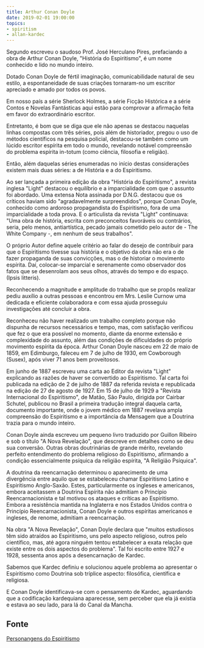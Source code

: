 ```yaml
---
title: Arthur Conan Doyle
date: 2019-02-01 19:00:00
topics: 
- spiritism
- allan-kardec
---
```


Segundo escreveu o saudoso Prof. José Herculano Pires, prefaciando a obra de
Arthur Conan Doyle, "História do Espiritismo", é um nome conhecido e lido no
mundo inteiro.

Dotado Conan Doyle de fértil imaginação, comunicabilidade natural de seu
estilo, a espontaneidade de suas criações tornaram-no um escritor apreciado e
amado por todos os povos.

Em nosso país a série Sherlock Holmes, a série Ficção Histórica e a série
Contos e Novelas Fantásticas aqui estão para comprovar a afirmação feita em
favor do extraordinário escritor.

Entretanto, é bom que se diga que ele não apenas se destacou naquelas linhas
compostas com três séries, pois além de historiador, pregou o uso de métodos
científicos na pesquisa policial, destacou-se também como um lúcido escritor
espírita em todo o mundo, revelando notável compreensão do problema espírita
in-totum (como ciência, filosofia e religião).

Então, além daquelas séries enumeradas no início destas considerações existem
mais duas séries: a de História e a do Espiritismo.

Ao ser lançada a primeira edição da obra "História do Espiritismo", a revista
inglesa "Light" destacou o equilíbrio e a imparcialidade com que o assunto foi
abordado. Uma extensa Nota assinada por D.N.G. destacou que os críticos haviam
sido "agradavelmente surpreendidos", porque Conan Doyle, conhecido como
ardoroso propagandista do Espiritismo, fora de uma imparcialidade a toda prova.
E o articulista da revista "Light" continuava: "Uma obra de história, escrita
com preconceitos favoráveis ou contrários, seria, pelo menos, antiartística,
pecado jamais cometido pelo autor de - The White Company -, em nenhum de seus
trabalhos".

O próprio Autor define aquele critério ao falar do desejo de contribuir para
que o Espiritismo tivesse sua história e o objetivo da obra não era o de fazer
propaganda de suas convicções, mas o de historiar o movimento espírita. Daí,
colocar-se imparcial e serenamente como observador dos fatos que se desenrolam
aos seus olhos, através do tempo e do espaço. (Ipsis litteris).

Reconhecendo a magnitude e amplitude do trabalho que se propôs realizar pediu
auxílio a outras pessoas e encontrou em Mrs. Leslie Curnow uma dedicada e
eficiente colaboradora e com essa ajuda prosseguiu investigações até concluir a
obra.

Reconheceu não haver realizado um trabalho completo porque não dispunha de
recursos necessários e tempo, mas, com satisfação verificou que fez o que era
possível no momento, diante da enorme extensão e complexidade do assunto, além
das condições de dificuldades do próprio movimento espírita da época. Arthur
Conan Doyle nasceu em 22 de maio de 1859, em Edimburgo, faleceu em 7 de julho
de 1930, em Cowborough (Susex), após viver 71 anos bem proveitosos.

Em junho de 1887 escreveu uma carta ao Editor da revista "Lìght" explicando as
razões de haver se convertido ao Espiritismo. Tal carta foi publicada na edição
de 2 de julho de 1887 da referida revista e republicada na edição de 27 de
agosto de 1927. Em 15 de julho de 1929 a "Revista Internacional do
Espiritismo", de Matão, São Paulo, dirigida por Cairbar Schutel, publicou no
Brasil a primeira tradução integral daquela carta, documento importante, onde o
jovem médico em 1887 revelava ampla compreensão do Espiritismo e a importância
da Mensagem que a Doutrina trazia para o mundo inteiro.

Conan Doyle ainda escreveu um pequeno livro traduzido por Guillon Ribeiro e sob
o título "A Nova Revelação", que descreve em detalhes como se deu sua
conversão. Outras obras doutrinárias de grande mérito, revelando perfeito
entendimento do problema religioso do Espiritismo, afirmando a condição
essencialmente psíquica da religião espírita, "A Religião Psíquica".

A doutrina da reencarnação determinou o aparecimento de uma divergência entre
aquilo que se estabeleceu chamar Espiritismo Latino e Espiritismo Anglo-Saxão.
Estes, particularmente os ingleses e americanos, embora aceitassem a Doutrina
Espírita não admitiam o Princípio Reencarnacionista e tal motivou os ataques e
críticas ao Espiritismo. Embora a resistência mantida na Inglaterra e nos
Estados Unidos contra o Princípio Reencarnacionista, Conan Doyle e outros
espíritas americanos e ingleses, de renome, admitiam a reencarnação.

Na obra "A Nova Revelação", Conan Doyle declara que "muitos estudiosos têm sido
atraídos ao Espiritismo, uns pelo aspecto religioso, outros pelo científico,
mas, até agora ninguém tentou estabelecer a exata relação que existe entre os
dois aspectos do problema". Tal foi escrito entre 1927 e 1928, sessenta anos
após a desencarnação de Kardec.

Sabemos que Kardec definiu e solucionou aquele problema ao apresentar o
Espiritismo como Doutrina sob tríplice aspecto: filosófica, científica e
religiosa.

E Conan Doyle identificava-se com o pensamento de Kardec, aguardando que a
codificação kardequiana aparecesse, sem perceber que ela já existia e estava ao
seu lado, para lá do Canal da Mancha.


## Fonte
[Personangens do Espiritismo](http://espiritaespiritismoberg.blogspot.com/2014/08/arthur-conan-doyle.html)

